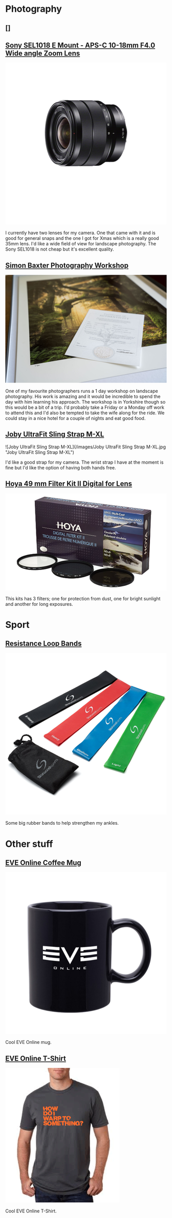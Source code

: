 # Photography

## []

## [Sony SEL1018 E Mount - APS-C 10-18mm F4.0 Wide angle Zoom Lens](https://www.techinthebasket.com/sony-e-10-18mm-lens.html)

![Sony SEL1018 E Mount - APS-C 10-18mm F4.0 Wide angle Zoom Lens](/images/SEL1018.jpg "Sony SEL1018 E Mount - APS-C 10-18mm F4.0 Wide angle Zoom Lens")

I currently have two lenses for my camera. One that came with it and is good for general snaps and the one I got for Xmas which is a really good 35mm lens. I'd like a wide field of view for landscape photography. The Sony SEL1018 is not cheap but it's excellent quality.

## [Simon Baxter Photography Workshop](https://baxter.photos/photography-workshops/)

![Simon Baxter Photography Workshop](/images/simon-baxter.jpg "Simon Baxter Photography Workshop")

One of my favourite photographers runs a 1 day workshop on landscape photography. His work is amazing and it would be incredible to spend the day with him learning his approach. The workshop is in Yorkshire though so this would be a bit of a trip. I'd probably take a Friday or a Monday off work to attend this and I'd also be tempted to take the wife along for the ride. We could stay in a nice hotel for a couple of nights and eat good food.

## [Joby UltraFit Sling Strap M-XL](http://joby.com/ultrafit-sling-strap)

![Joby UltraFit Sling Strap M-XL](/images/Joby UltraFit Sling Strap M-XL.jpg "Joby UltraFit Sling Strap M-XL")

I'd like a good strap for my camera. The wrist strap I have at the moment is fine but I'd like the option of having both hands free.

## [Hoya 49 mm Filter Kit II Digital for Lens](http://amzn.eu/4O77i2Y)

![Hoya 49 mm Filter Kit II Digital for Lens](/images/hoya_lens_filters.jpg "Hoya 49 mm Filter Kit II Digital for Lens")

This kits has 3 filters; one for protection from dust, one for bright sunlight and another for long exposures.

# Sport

## [Resistance Loop Bands](https://www.amazon.co.uk/d/Pilates/Resistance-Loop-Bands-Exercise-Improving-Rehabilitation-Guarantee/B011KZ152K/ref=sr_1_2?ie=UTF8&qid=1499428646&sr=8-2&keywords=theraband)

![Resistance Loop Bands](/images/therabands.jpg "Resistance Loop Bands")

Some big rubber bands to help strengthen my ankles.

# Other stuff

## [EVE Online Coffee Mug](https://eveonline-merchandise-store.myshopify.com/collections/drone-maintenance-ledger/products/eve-online-coffee-mug)

![EVE Online Coffee Mug](/images/EVE_CoffeeMug.jpg "EVE Online Coffee Mug")

Cool EVE Online mug.

## [EVE Online T-Shirt](https://eveonline-merchandise-store.myshopify.com/collections/apparel/products/how-do-i-warp-to-something-t-shirt)

![EVE Online T-Shirt](/images/EVE-T-Shirt.png "EVE Online T-Shirt")

Cool EVE Online T-Shirt.
